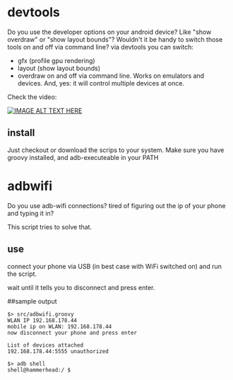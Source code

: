 # devtools

Do you use the developer options on your android device? Like "show overdraw" or "show layout bounds"?
Wouldn't it be handy to switch those tools on and off via command line?
via devtools you can switch:
* gfx (profile gpu rendering)
* layout (show layout bounds)
* overdraw
on and off via command line.
Works on emulators and devices. And, yes: it will control multiple devices at once.

Check the video:
 
[![IMAGE ALT TEXT HERE](http://img.youtube.com/vi/GOJaOsJ0BJs/0.jpg)](http://www.youtube.com/watch?v=GOJaOsJ0BJs)

## install

Just checkout or download the scrips to your system. 
Make sure you have groovy installed, and adb-executeable in your PATH

# adbwifi

Do you use adb-wifi connections? tired of figuring out the ip of your phone and typing it in? 
 
This script tries to solve that.


## use

connect your phone via USB (in best case with WiFi switched on) and run the script.

wait until it tells you to disconnect and press enter.

##sample output


    $> src/adbwifi.groovy
    WLAN IP 192.168.178.44
    mobile ip on WLAN: 192.168.178.44
    now disconnect your phone and press enter

    List of devices attached
    192.168.178.44:5555	unauthorized

    $> adb shell
    shell@hammerhead:/ $
